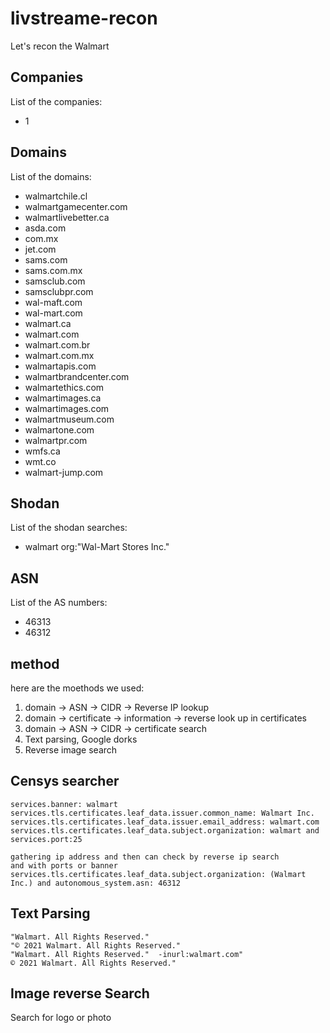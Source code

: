 # livstreame-recon
Let's recon the Walmart

## Companies
List of the companies:
- 1

## Domains
List of the domains:
- walmartchile.cl
- walmartgamecenter.com
- walmartlivebetter.ca
- asda.com
- com.mx
- jet.com
- sams.com
- sams.com.mx
- samsclub.com
- samsclubpr.com
- wal-maft.com
- wal-mart.com
- walmart.ca
- walmart.com
- walmart.com.br
- walmart.com.mx
- walmartapis.com
- walmartbrandcenter.com
- walmartethics.com
- walmartimages.ca
- walmartimages.com
- walmartmuseum.com
- walmartone.com
- walmartpr.com
- wmfs.ca
- wmt.co
- walmart-jump.com



## Shodan
List of the shodan searches:
- walmart org:"Wal-Mart Stores Inc."

## ASN
List of the AS numbers:
- 46313
- 46312


## method

here are the moethods we used:

1. domain -> ASN -> CIDR -> Reverse IP lookup
2. domain -> certificate -> information -> reverse look up in certificates
3. domain -> ASN -> CIDR -> certificate search
4. Text parsing, Google dorks
5. Reverse image search 

## Censys searcher

```
services.banner: walmart
services.tls.certificates.leaf_data.issuer.common_name: Walmart Inc.
services.tls.certificates.leaf_data.issuer.email_address: walmart.com
services.tls.certificates.leaf_data.subject.organization: walmart and services.port:25

gathering ip address and then can check by reverse ip search
and with ports or banner
services.tls.certificates.leaf_data.subject.organization: (Walmart Inc.) and autonomous_system.asn: 46312
```

## Text Parsing
```
"Walmart. All Rights Reserved."
"© 2021 Walmart. All Rights Reserved."
"Walmart. All Rights Reserved."  -inurl:walmart.com"
© 2021 Walmart. All Rights Reserved."
```

## Image reverse Search
Search for logo or photo
